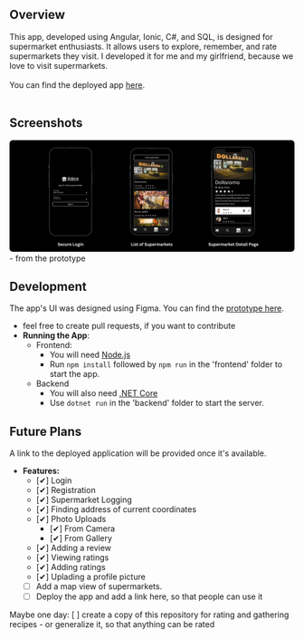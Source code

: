 ## Overview
This app, developed using Angular, Ionic, C#, and SQL, is designed for supermarket enthusiasts. It allows users to explore, remember, and rate supermarkets they visit.
I developed it for me and my girlfriend, because we love to visit supermarkets.
</br>
</br>
You can find the deployed app [here](https://r8tit.azurewebsites.net/).
</br>
</br>
## Screenshots
<img src="./screenshots/Screenshots%20in%20one.png" style="border-radius: 6px;" alt="Screenshots of the app">
- from the prototype

## Development
The app's UI was designed using Figma. You can find the [prototype here](https://www.figma.com/proto/Le7UTdR0B2QOqqvKVVoq1k?page-id=0%3A1&type=design&node-id=0-1&t=REDLm52qAj1xvM2I-0&scaling=scale-down&starting-point-node-id=6%3A1113&show-proto-sidebar=1).
- feel free to create pull requests, if you want to contribute
- **Running the App**:
  - Frontend: 
    - You will need [Node.js](https://nodejs.org/en)
    - Run `npm install` followed by `npm run` in the 'frontend' 
    folder to start the app.
  - Backend
    - You will also need [.NET Core](https://dotnet.microsoft.com/download)
    - Use `dotnet run` in the 'backend' folder to start the server.

## Future Plans
A link to the deployed application will be provided once it's available.
 - **Features:** 
    - [✔] Login
    - [✔] Registration
    - [✔] Supermarket Logging
    - [✔] Finding address of current coordinates
    - [✔] Photo Uploads
      - [✔] From Camera
      - [✔] From Gallery
    - [✔] Adding a review
    - [✔] Viewing ratings
    - [✔] Adding ratings
    - [✔] Uplading a profile picture
    - [ ] Add a map view of supermarkets.
    - [ ] Deploy the app and add a link here, so that people can use it

Maybe one day: [ ] create a copy of this repository for rating and gathering recipes
      - or generalize it, so that anything can be rated